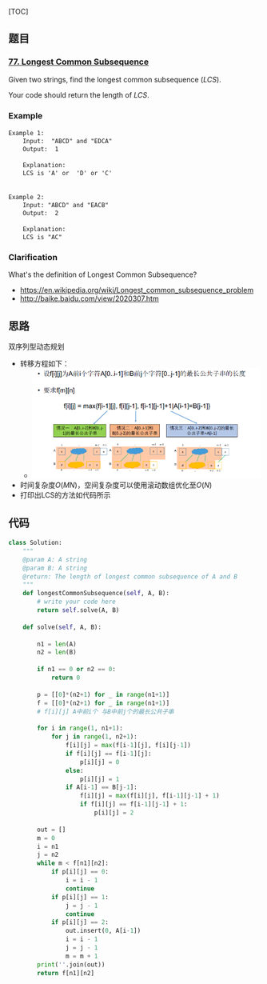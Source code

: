 [TOC]

## 题目

### [77. Longest Common Subsequence](https://www.lintcode.com/problem/longest-common-subsequence/description)

Given two strings, find the longest common subsequence (*LCS*).

Your code should return the length of *LCS*.

### Example

```
Example 1:
	Input:  "ABCD" and "EDCA"
	Output:  1
	
	Explanation:
	LCS is 'A' or  'D' or 'C'


Example 2:
	Input: "ABCD" and "EACB"
	Output:  2
	
	Explanation: 
	LCS is "AC"
```

### Clarification

What's the definition of Longest Common Subsequence?

- <https://en.wikipedia.org/wiki/Longest_common_subsequence_problem>
- <http://baike.baidu.com/view/2020307.htm>

## 思路

双序列型动态规划

* 转移方程如下：
  * ![](../../assets/77.longest-common-subsequence.png)
* 时间复杂度$O(MN)$，空间复杂度可以使用滚动数组优化至$O(N)$
* 打印出LCS的方法如代码所示



## 代码

```python
class Solution:
    """
    @param A: A string
    @param B: A string
    @return: The length of longest common subsequence of A and B
    """
    def longestCommonSubsequence(self, A, B):
        # write your code here
        return self.solve(A, B)
    
    def solve(self, A, B):
        
        n1 = len(A)
        n2 = len(B)
        
        if n1 == 0 or n2 == 0:
            return 0
        
        p = [[0]*(n2+1) for _ in range(n1+1)]
        f = [[0]*(n2+1) for _ in range(n1+1)]
        # f[i][j] A中前i个 与B中前j个的最长公共子串
        
        for i in range(1, n1+1):
            for j in range(1, n2+1):
                f[i][j] = max(f[i-1][j], f[i][j-1])
                if f[i][j] == f[i-1][j]:
                    p[i][j] = 0
                else:
                    p[i][j] = 1
                if A[i-1] == B[j-1]:
                    f[i][j] = max(f[i][j], f[i-1][j-1] + 1)
                    if f[i][j] == f[i-1][j-1] + 1:
                        p[i][j] = 2
        
        out = []
        m = 0
        i = n1
        j = n2
        while m < f[n1][n2]:
            if p[i][j] == 0:
                i = i - 1
                continue
            if p[i][j] == 1:
                j = j - 1
                continue
            if p[i][j] == 2:
                out.insert(0, A[i-1])
                i = i - 1
                j = j - 1
                m = m + 1
        print(''.join(out))
        return f[n1][n2]
```

